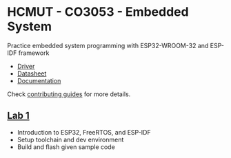 # HCMUT - CO3053 - Embedded System

Practice embedded system programming with ESP32-WROOM-32 and ESP-IDF framework

-   [Driver](https://www.silabs.com/developers/usb-to-uart-bridge-vcp-drivers?tab=downloads)
-   [Datasheet](https://www.espressif.com/sites/default/files/documentation/esp32-wroom-32_datasheet_en.pdf)
-   [Documentation](https://docs.espressif.com/projects/esp-idf/en/stable/esp32/index.html)

Check [contributing guides](CONTRIBUTING.md) for more details.

## [Lab 1](lab1)

-   Introduction to ESP32, FreeRTOS, and ESP-IDF
-   Setup toolchain and dev environment
-   Build and flash given sample code
